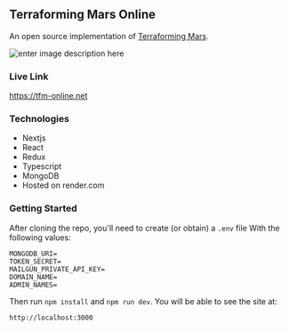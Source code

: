 ## Terraforming Mars Online
An open source implementation of [Terraforming Mars](https://www.fryxgames.se/games/terraforming-mars/).

![enter image description here](https://i.ibb.co/v1ZYbbt/image.png)

### Live Link
https://tfm-online.net

### Technologies
 - Nextjs
 - React
 - Redux
 - Typescript
 - MongoDB
 - Hosted on render.com

### Getting Started
After cloning the repo, you'll need to create (or obtain) a `.env` file With the following values:
```
MONGODB_URI=
TOKEN_SECRET=
MAILGUN_PRIVATE_API_KEY=
DOMAIN_NAME=
ADMIN_NAMES=
```
Then run `npm install` and `npm run dev`. You will be able to see the site at:
```
http://localhost:3000
```
